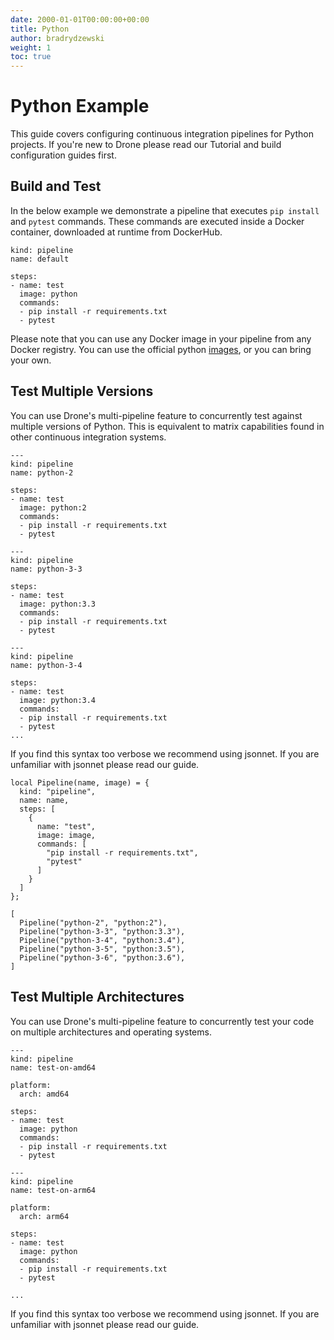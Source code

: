 ```yaml
---
date: 2000-01-01T00:00:00+00:00
title: Python
author: bradrydzewski
weight: 1
toc: true
---
```


# Python Example

This guide covers configuring continuous integration pipelines for Python projects. If you're new to Drone please read our Tutorial and build configuration guides first.

## Build and Test

In the below example we demonstrate a pipeline that executes `pip install` and `pytest` commands. These commands are executed inside a Docker container, downloaded at runtime from DockerHub.

```
kind: pipeline
name: default

steps:
- name: test
  image: python
  commands:
  - pip install -r requirements.txt
  - pytest
```

Please note that you can use any Docker image in your pipeline from any Docker registry. You can use the official python [images](https://hub.docker.com/r/_/python/), or you can bring your own.

## Test Multiple Versions

You can use Drone's multi-pipeline feature to concurrently test against multiple versions of Python. This is equivalent to matrix capabilities found in other continuous integration systems.

```
---
kind: pipeline
name: python-2

steps:
- name: test
  image: python:2
  commands:
  - pip install -r requirements.txt
  - pytest

---
kind: pipeline
name: python-3-3

steps:
- name: test
  image: python:3.3
  commands:
  - pip install -r requirements.txt
  - pytest

---
kind: pipeline
name: python-3-4

steps:
- name: test
  image: python:3.4
  commands:
  - pip install -r requirements.txt
  - pytest
...
```

If you find this syntax too verbose we recommend using jsonnet. If you are unfamiliar with jsonnet please read our guide.

```
local Pipeline(name, image) = {
  kind: "pipeline",
  name: name,
  steps: [
    {
      name: "test",
      image: image,
      commands: [
        "pip install -r requirements.txt",
        "pytest"
      ]
    }
  ]
};

[
  Pipeline("python-2", "python:2"),
  Pipeline("python-3-3", "python:3.3"),
  Pipeline("python-3-4", "python:3.4"),
  Pipeline("python-3-5", "python:3.5"),
  Pipeline("python-3-6", "python:3.6"),
]
```

## Test Multiple Architectures

You can use Drone's multi-pipeline feature to concurrently test your code on multiple architectures and operating systems.

```
---
kind: pipeline
name: test-on-amd64

platform:
  arch: amd64

steps:
- name: test
  image: python
  commands:
  - pip install -r requirements.txt
  - pytest

---
kind: pipeline
name: test-on-arm64

platform:
  arch: arm64

steps:
- name: test
  image: python
  commands:
  - pip install -r requirements.txt
  - pytest

...
```

If you find this syntax too verbose we recommend using jsonnet. If you are unfamiliar with jsonnet please read our guide.
